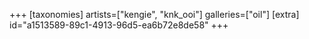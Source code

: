 +++
[taxonomies]
artists=["kengie", "knk_ooi"]
galleries=["oil"]
[extra]
id="a1513589-89c1-4913-96d5-ea6b72e8de58"
+++
